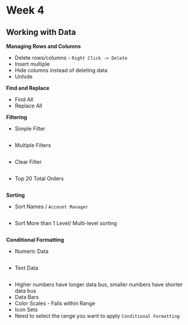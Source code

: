 # Week 4
## Working with Data

**Managing Rows and Columns**
* Delete rows/columns - `Right Click -> Delete`
* Insert multiple 
* Hide columns instead of deleting data
* Unhide

**Find and Replace**
* Find All
* Replace All

**Filtering**
* Simple Filter

![]()

* Multiple Filters

![]()

* Clear Filter

![]()

* Top 20 Total Orders

![]()

**Sorting**
* Sort Names / `Account Manager`

![]()

* Sort More than 1 Level/ Multi-level sorting

![]()

**Conditional Formatting**
* Numeric Data

![]()

* Text Data

![]()

* Higher numbers have longer data bus, smaller numbers have shorter data bus
* Data Bars
* Color Scales - Falls within Range
* Icon Sets
* Need to select the range you want to apply `Conditional Formatting`
